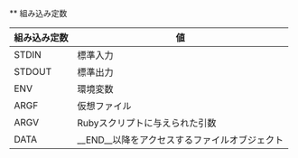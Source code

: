 ** 組み込み定数

| 組み込み定数 | 値 |
| ----- | ----- |
| STDIN | 標準入力 |
| STDOUT | 標準出力 |
| ENV | 環境変数 |
| ARGF | 仮想ファイル |
| ARGV | Rubyスクリプトに与えられた引数 |
| DATA | __END__以降をアクセスするファイルオブジェクト |
